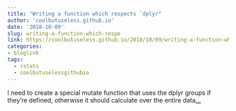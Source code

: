 ```yaml
---
title: "Writing a function which respects `dplyr"
author: 'coolbutuseless.github.io'
date: '2018-10-09'
slug: writing-a-function-which-respe
link: https://coolbutuseless.github.io/2018/10/09/writing-a-function-which-respects-dplyrgroup_by/
categories:
- bloglink
tags:
  - rstats
  - coolbutuselessgithubio
---
```


I need to create a special mutate function that uses the dplyr groups if they’re defined, otherwise it should calculate over the entire data[... <i class="fas fa-external-link-alt"></i>](https://coolbutuseless.github.io/2018/10/09/writing-a-function-which-respects-dplyrgroup_by/)

